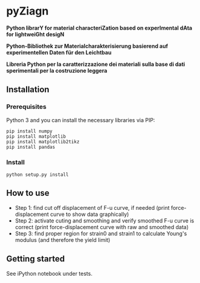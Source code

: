 # pyZiagn

**Python librarY for material characteriZation based on experImental dAta for lightweiGht desigN**

**Python-Bibliothek zur Materialcharakterisierung basierend auf experimentellen Daten für den Leichtbau**

**Libreria Python per la caratterizzazione dei materiali sulla base di dati sperimentali per la costruzione leggera**

## Installation
### Prerequisites
Python 3 and you can install the necessary libraries via PIP:
```pip install scipy
pip install numpy
pip install matplotlib
pip install matplotlib2tikz
pip install pandas
```

### Install
```
python setup.py install
```

## How to use 
* Step 1: find cut off displacement of F-u curve, if needed (print force-displacement curve to show data graphically)
* Step 2: activate cuting and smoothing and verify smoothed F-u curve is correct (print force-displacement curve with raw and smoothed data)
* Step 3: find proper region for strain0 and strain1 to calculate Young's modulus (and therefore the yield limit)

## Getting started
See iPython notebook under tests. 
